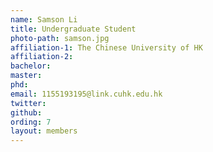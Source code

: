 ```yaml
---
name: Samson Li
title: Undergraduate Student
photo-path: samson.jpg
affiliation-1: The Chinese University of HK
affiliation-2: 
bachelor:
master: 
phd:  
email: 1155193195@link.cuhk.edu.hk
twitter: 
github: 
ording: 7
layout: members
---
```


